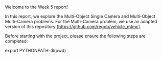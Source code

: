 
Welcome to the Week 5 report!

In this report, we explore the Multi-Object Single Camera and Multi-Object Multi-Camera problems. For the Multi-Camera problem, we use an adapted version of this repository [https://github.com/regob/vehicle_mtmc].

Before starting with the project, please ensure the following steps are completed:

export PYTHONPATH=$(pwd)